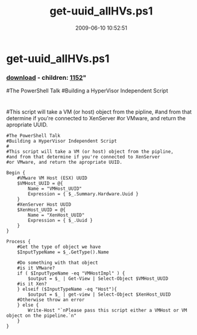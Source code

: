 ﻿---
pid:            1151
parent:         0
children:       1152
poster:         Cody Bunch
title:          get-uuid_allHVs.ps1
date:           2009-06-10 10:52:51
format:         posh
---

# get-uuid_allHVs.ps1

### [download](1151.ps1) - children: [1152](1152.md)"

#The PowerShell Talk
#Building a HyperVisor Independent Script
#
#This script will take a VM (or host) object from the pipline, 
#and from that determine if you're connected to XenServer 
#or VMware, and return the apropriate UUID.

```posh
#The PowerShell Talk
#Building a HyperVisor Independent Script
#
#This script will take a VM (or host) object from the pipline, 
#and from that determine if you're connected to XenServer 
#or VMware, and return the apropriate UUID.

Begin { 
	#VMware VM Host (ESX) UUID
	$VMHost_UUID = @{ 
        Name = "VMHost_UUID" 
        Expression = { $_.Summary.Hardware.Uuid } 
    }
	#XenServer Host UUID
	$XenHost_UUID = @{
		Name = "XenHost_UUID"
		Expression = { $_.Uuid }
	} 
}

Process { 
    #Get the type of object we have
	$InputTypeName = $_.GetType().Name 
    
	#Do something with that object
	#is it VMware?
	if ( $InputTypeName -eq "VMHostImpl" ) { 
        $output = $_ | Get-View | Select-Object $VMHost_UUID 
    #is it Xen?
	} elseif ($InputTypeName -eq "Host"){
		$output = $_ | get-view | Select-Object $XenHost_UUID 
	#Otherwise throw an error
	} else { 
        Write-Host "`nPlease pass this script either a VMHost or VM object on the pipeline.`n" 
    } 
}
```
